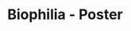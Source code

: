---
publishDate: 2020-01-01T00:00:00Z
title: 'Biophilia - Poster'
excerpt: Poster designed for Biophilia competition in 2020.
category: graphic design
image: ~/assets/images/gfx/GFX_Poster_1.png
tags:
  - poster
  - graphic-design
  - biophilia
url: https://www.behance.net/gallery/164153593/Biophilia
urlIcon: tabler:brand-behance
buttonText: Check out the project
---